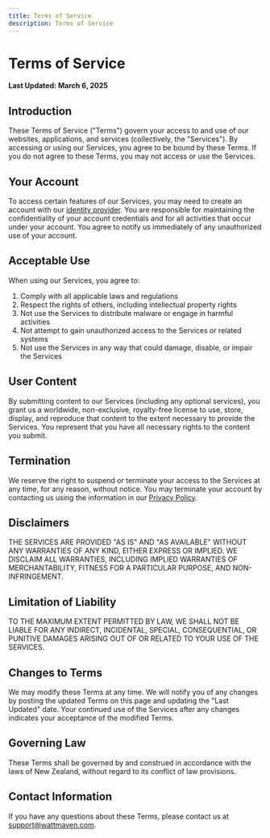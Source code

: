 ```yaml
---
title: Terms of Service
description: Terms of Service
---
```


# Terms of Service

**Last Updated: March 6, 2025**

## Introduction

These Terms of Service ("Terms") govern your access to and use of our websites, applications, and services (collectively, the "Services"). By accessing or using our Services, you agree to be bound by these Terms. If you do not agree to these Terms, you may not access or use the Services.

## Your Account

To access certain features of our Services, you may need to create an account with our [identity provider](https://wwww.wattmaven.com/identity-provider/introduction). You are responsible for maintaining the confidentiality of your account credentials and for all activities that occur under your account. You agree to notify us immediately of any unauthorized use of your account.

## Acceptable Use

When using our Services, you agree to:

1. Comply with all applicable laws and regulations
2. Respect the rights of others, including intellectual property rights
3. Not use the Services to distribute malware or engage in harmful activities
4. Not attempt to gain unauthorized access to the Services or related systems
5. Not use the Services in any way that could damage, disable, or impair the Services

## User Content

By submitting content to our Services (including any optional services), you grant us a worldwide, non-exclusive, royalty-free license to use, store, display, and reproduce that content to the extent necessary to provide the Services. You represent that you have all necessary rights to the content you submit.

## Termination

We reserve the right to suspend or terminate your access to the Services at any time, for any reason, without notice. You may terminate your account by contacting us using the information in our [Privacy Policy](/privacy-policy).

## Disclaimers

THE SERVICES ARE PROVIDED "AS IS" AND "AS AVAILABLE" WITHOUT ANY WARRANTIES OF ANY KIND, EITHER EXPRESS OR IMPLIED. WE DISCLAIM ALL WARRANTIES, INCLUDING IMPLIED WARRANTIES OF MERCHANTABILITY, FITNESS FOR A PARTICULAR PURPOSE, AND NON-INFRINGEMENT.

## Limitation of Liability

TO THE MAXIMUM EXTENT PERMITTED BY LAW, WE SHALL NOT BE LIABLE FOR ANY INDIRECT, INCIDENTAL, SPECIAL, CONSEQUENTIAL, OR PUNITIVE DAMAGES ARISING OUT OF OR RELATED TO YOUR USE OF THE SERVICES.

## Changes to Terms

We may modify these Terms at any time. We will notify you of any changes by posting the updated Terms on this page and updating the "Last Updated" date. Your continued use of the Services after any changes indicates your acceptance of the modified Terms.

## Governing Law

These Terms shall be governed by and construed in accordance with the laws of New Zealand, without regard to its conflict of law provisions.

## Contact Information

If you have any questions about these Terms, please contact us at [support@wattmaven.com](mailto:support@wattmaven.com).
